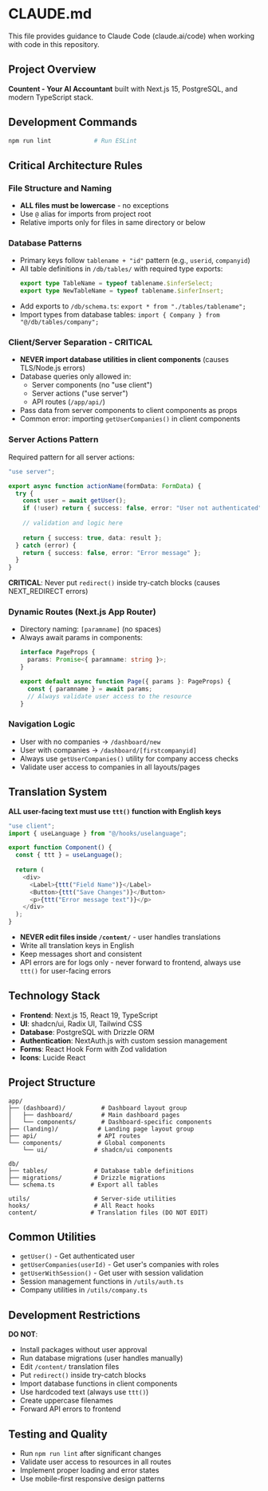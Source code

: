 # CLAUDE.md

This file provides guidance to Claude Code (claude.ai/code) when working with code in this repository.

## Project Overview

**Countent - Your AI Accountant** built with Next.js 15, PostgreSQL, and modern TypeScript stack.

## Development Commands

```bash
npm run lint            # Run ESLint
```

## Critical Architecture Rules

### File Structure and Naming
- **ALL files must be lowercase** - no exceptions
- Use `@` alias for imports from project root
- Relative imports only for files in same directory or below

### Database Patterns
- Primary keys follow `tablename + "id"` pattern (e.g., `userid`, `companyid`)
- All table definitions in `/db/tables/` with required type exports:
  ```typescript
  export type TableName = typeof tablename.$inferSelect;
  export type NewTableName = typeof tablename.$inferInsert;
  ```
- Add exports to `/db/schema.ts`: `export * from "./tables/tablename";`
- Import types from database tables: `import { Company } from "@/db/tables/company";`

### Client/Server Separation - CRITICAL
- **NEVER import database utilities in client components** (causes TLS/Node.js errors)
- Database queries only allowed in:
  - Server components (no "use client")
  - Server actions ("use server") 
  - API routes (`/app/api/`)
- Pass data from server components to client components as props
- Common error: importing `getUserCompanies()` in client components

### Server Actions Pattern
Required pattern for all server actions:
```typescript
"use server";

export async function actionName(formData: FormData) {
  try {
    const user = await getUser();
    if (!user) return { success: false, error: "User not authenticated" };
    
    // validation and logic here
    
    return { success: true, data: result };
  } catch (error) {
    return { success: false, error: "Error message" };
  }
}
```

**CRITICAL**: Never put `redirect()` inside try-catch blocks (causes NEXT_REDIRECT errors)

### Dynamic Routes (Next.js App Router)
- Directory naming: `[paramname]` (no spaces)
- Always await params in components:
  ```typescript
  interface PageProps {
    params: Promise<{ paramname: string }>;
  }
  
  export default async function Page({ params }: PageProps) {
    const { paramname } = await params;
    // Always validate user access to the resource
  }
  ```

### Navigation Logic
- User with no companies → `/dashboard/new`
- User with companies → `/dashboard/[firstcompanyid]`
- Always use `getUserCompanies()` utility for company access checks
- Validate user access to companies in all layouts/pages

## Translation System

**ALL user-facing text must use `ttt()` function with English keys**

```typescript
"use client";
import { useLanguage } from "@/hooks/uselanguage";

export function Component() {
  const { ttt } = useLanguage();
  
  return (
    <div>
      <Label>{ttt("Field Name")}</Label>
      <Button>{ttt("Save Changes")}</Button>
      <p>{ttt("Error message text")}</p>
    </div>
  );
}
```

- **NEVER edit files inside `/content/`** - user handles translations
- Write all translation keys in English
- Keep messages short and consistent
- API errors are for logs only - never forward to frontend, always use `ttt()` for user-facing errors

## Technology Stack

- **Frontend**: Next.js 15, React 19, TypeScript
- **UI**: shadcn/ui, Radix UI, Tailwind CSS
- **Database**: PostgreSQL with Drizzle ORM
- **Authentication**: NextAuth.js with custom session management
- **Forms**: React Hook Form with Zod validation
- **Icons**: Lucide React

## Project Structure

```
app/
├── (dashboard)/          # Dashboard layout group
│   ├── dashboard/        # Main dashboard pages
│   └── components/       # Dashboard-specific components
├── (landing)/           # Landing page layout group
├── api/                 # API routes
└── components/          # Global components
    └── ui/             # shadcn/ui components

db/
├── tables/             # Database table definitions
├── migrations/         # Drizzle migrations
└── schema.ts          # Export all tables

utils/                  # Server-side utilities
hooks/                  # All React hooks
content/               # Translation files (DO NOT EDIT)
```

## Common Utilities

- `getUser()` - Get authenticated user
- `getUserCompanies(userId)` - Get user's companies with roles
- `getUserWithSession()` - Get user with session validation
- Session management functions in `/utils/auth.ts`
- Company utilities in `/utils/company.ts`

## Development Restrictions

**DO NOT**:
- Install packages without user approval
- Run database migrations (user handles manually)
- Edit `/content/` translation files
- Put `redirect()` inside try-catch blocks
- Import database functions in client components
- Use hardcoded text (always use `ttt()`)
- Create uppercase filenames
- Forward API errors to frontend

## Testing and Quality

- Run `npm run lint` after significant changes
- Validate user access to resources in all routes
- Implement proper loading and error states
- Use mobile-first responsive design patterns
